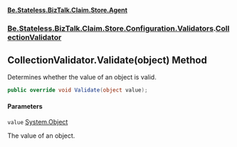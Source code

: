 #### [Be.Stateless.BizTalk.Claim.Store.Agent](README.md 'README')
### [Be.Stateless.BizTalk.Claim.Store.Configuration.Validators](Be.Stateless.BizTalk.Claim.Store.Configuration.Validators.md 'Be.Stateless.BizTalk.Claim.Store.Configuration.Validators').[CollectionValidator](CollectionValidator.md 'Be.Stateless.BizTalk.Claim.Store.Configuration.Validators.CollectionValidator')

## CollectionValidator.Validate(object) Method

Determines whether the value of an object is valid.

```csharp
public override void Validate(object value);
```
#### Parameters

<a name='Be.Stateless.BizTalk.Claim.Store.Configuration.Validators.CollectionValidator.Validate(object).value'></a>

`value` [System.Object](https://docs.microsoft.com/en-us/dotnet/api/System.Object 'System.Object')

The value of an object.